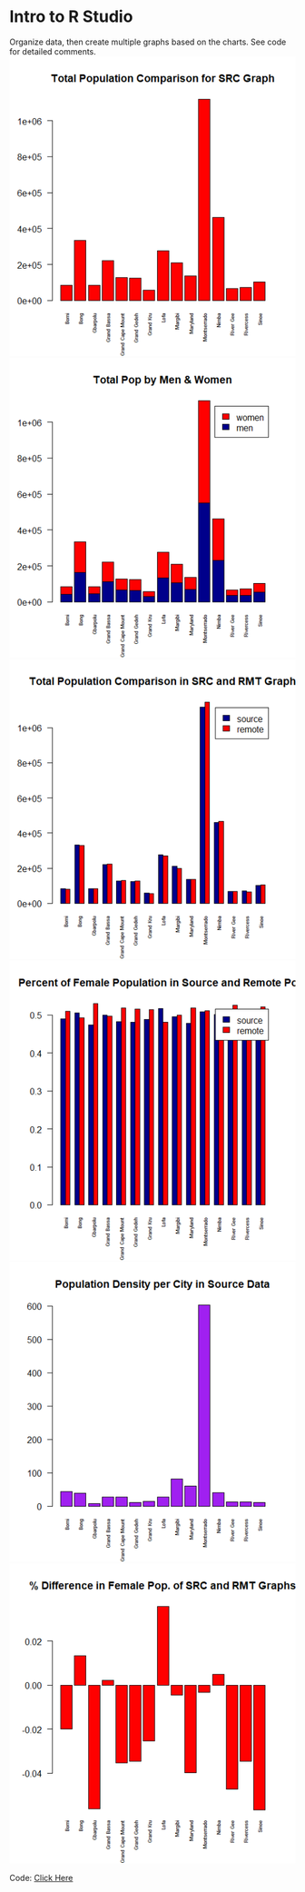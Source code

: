 # Intro to R Studio
Organize data, then create multiple graphs based on the charts.
See code for detailed comments.
![](practice1)
![](practice2)
![](practice3)
![](practice4)
![](practice5)
![](practice6)


Code: [Click Here](code3.md)
